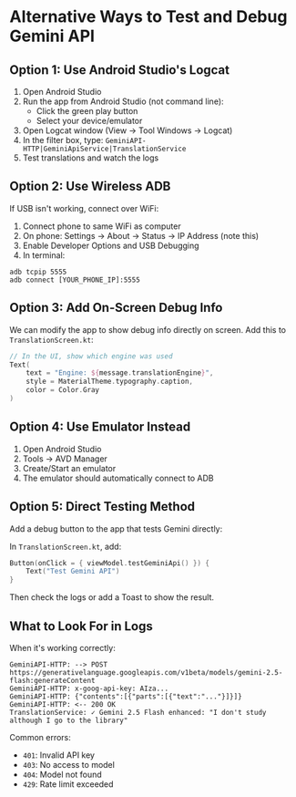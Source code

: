 # Alternative Ways to Test and Debug Gemini API

## Option 1: Use Android Studio's Logcat

1. Open Android Studio
2. Run the app from Android Studio (not command line):
   - Click the green play button
   - Select your device/emulator
3. Open Logcat window (View → Tool Windows → Logcat)
4. In the filter box, type: `GeminiAPI-HTTP|GeminiApiService|TranslationService`
5. Test translations and watch the logs

## Option 2: Use Wireless ADB

If USB isn't working, connect over WiFi:

1. Connect phone to same WiFi as computer
2. On phone: Settings → About → Status → IP Address (note this)
3. Enable Developer Options and USB Debugging
4. In terminal:
```
adb tcpip 5555
adb connect [YOUR_PHONE_IP]:5555
```

## Option 3: Add On-Screen Debug Info

We can modify the app to show debug info directly on screen. Add this to `TranslationScreen.kt`:

```kotlin
// In the UI, show which engine was used
Text(
    text = "Engine: ${message.translationEngine}",
    style = MaterialTheme.typography.caption,
    color = Color.Gray
)
```

## Option 4: Use Emulator Instead

1. Open Android Studio
2. Tools → AVD Manager
3. Create/Start an emulator
4. The emulator should automatically connect to ADB

## Option 5: Direct Testing Method

Add a debug button to the app that tests Gemini directly:

In `TranslationScreen.kt`, add:
```kotlin
Button(onClick = { viewModel.testGeminiApi() }) {
    Text("Test Gemini API")
}
```

Then check the logs or add a Toast to show the result.

## What to Look For in Logs

When it's working correctly:
```
GeminiAPI-HTTP: --> POST https://generativelanguage.googleapis.com/v1beta/models/gemini-2.5-flash:generateContent
GeminiAPI-HTTP: x-goog-api-key: AIza...
GeminiAPI-HTTP: {"contents":[{"parts":[{"text":"..."}]}]}
GeminiAPI-HTTP: <-- 200 OK
TranslationService: ✓ Gemini 2.5 Flash enhanced: "I don't study although I go to the library"
```

Common errors:
- `401`: Invalid API key
- `403`: No access to model
- `404`: Model not found
- `429`: Rate limit exceeded